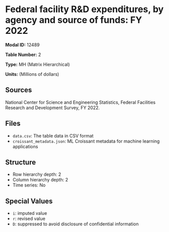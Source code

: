 # Federal facility R&D expenditures, by agency and source of funds: FY 2022

**Modal ID:** 12489

**Table Number:** 2

**Type:** MH (Matrix Hierarchical)

**Units:** (Millions of dollars)

## Sources

National Center for Science and Engineering Statistics, Federal Facilities Research and Development Survey, FY 2022.

## Files

- `data.csv`: The table data in CSV format
- `croissant_metadata.json`: ML Croissant metadata for machine learning applications

## Structure

- Row hierarchy depth: 2
- Column hierarchy depth: 2
- Time series: No

## Special Values

- `i`: imputed value
- `r`: revised value
- `D`: suppressed to avoid disclosure of confidential information
